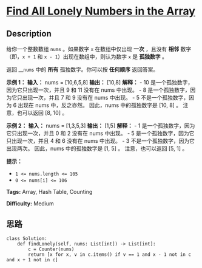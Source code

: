 # [Find All Lonely Numbers in the Array][title]

## Description

给你一个整数数组 `nums` 。如果数字 `x` 在数组中仅出现 **一次** ，且没有 **相邻** 数字（即，`x + 1` 和 `x -
1`）出现在数组中，则认为数字 `x` 是 **孤独数字** 。

返回 __`nums` 中的 **所有** 孤独数字。你可以按 **任何顺序** 返回答案。



**示例 1：**
            **输入：** nums = [10,6,5,8]    **输出：** [10,8]    **解释：**    - 10 是一个孤独数字，因为它只出现一次，并且 9 和 11 没有在 nums 中出现。    - 8 是一个孤独数字，因为它只出现一次，并且 7 和 9 没有在 nums 中出现。    - 5 不是一个孤独数字，因为 6 出现在 nums 中，反之亦然。    因此，nums 中的孤独数字是 [10, 8] 。    注意，也可以返回 [8, 10] 。    

**示例 2：**
            **输入：** nums = [1,3,5,3]    **输出：** [1,5]    **解释：**    - 1 是一个孤独数字，因为它只出现一次，并且 0 和 2 没有在 nums 中出现。    - 5 是一个孤独数字，因为它只出现一次，并且 4 和 6 没有在 nums 中出现。    - 3 不是一个孤独数字，因为它出现两次。    因此，nums 中的孤独数字是 [1, 5] 。    注意，也可以返回 [5, 1] 。



**提示：**

  * `1 <= nums.length <= 105`
  * `0 <= nums[i] <= 106`


**Tags:** Array, Hash Table, Counting

**Difficulty:** Medium

## 思路

``` python3
class Solution:
    def findLonely(self, nums: List[int]) -> List[int]:
        c = Counter(nums)
        return [x for x, v in c.items() if v == 1 and x - 1 not in c and x + 1 not in c]
```

[title]: https://leetcode-cn.com/problems/find-all-lonely-numbers-in-the-array

